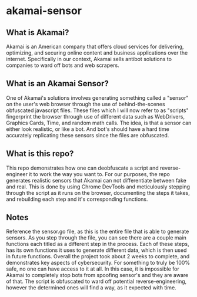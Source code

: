 ﻿# akamai-sensor

## What is Akamai?

 Akamai is an American company that offers cloud services for delivering, optimizing, and securing online content and business applications over the internet. Specifically in our context, Akamai sells antibot solutions to companies to ward off bots and web scrapers.

 ## What is an Akamai Sensor?

One of Akamai's solutions involves generating something called a "sensor" on the user's web browser through the use of behind-the-scenes obfuscated javascript files. These files which I will now refer to as "scripts" fingerprint the browser through use of different data such as WebDrivers, Graphics Cards, Time, and random math calls. The idea, is that a sensor can either look realistic, or like a bot. And bot's should have a hard time accurately replicating these sensors since the files are obfuscated.

## What is this repo?

This repo demonstrates how one can deobfuscate a script and reverse-engineer it to work the way you want to. For our purposes, the repo generates realistic sensors that Akamai can not differentiate between fake and real. This is done by using Chrome DevTools and meticulously stepping through the script as it runs on the browser, documenting the steps it takes, and rebuilding each step and it's corresponding functions.

## Notes

Reference the sensor.go file, as this is the entire file that is able to generate sensors. As you step through the file, you can see there are a couple main functions each titled as a different step in the process. Each of these steps, has its own functions it uses to generate different data, which is then used in future functions. Overall the project took about 2 weeks to complete, and demonstrates key aspects of cybersecurity. For something to truly be 100% safe, no one can have access to it at all. In this case, it is impossible for Akamai to completely stop bots from spoofing sensor's and they are aware of that. The script is obfuscated to ward off potential reverse-engineering, however the determined ones will find a way, as it expected with time.
